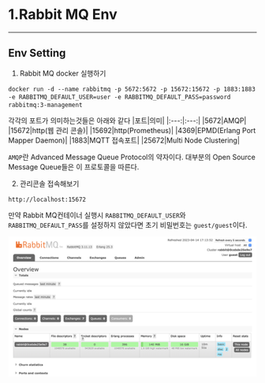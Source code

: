 # 1.Rabbit MQ Env
***

## Env Setting

1. Rabbit MQ docker 실행하기

```
docker run -d --name rabbitmq -p 5672:5672 -p 15672:15672 -p 1883:1883 -e RABBITMQ_DEFAULT_USER=user -e RABBITMQ_DEFAULT_PASS=password rabbitmq:3-management
```
각각의 포트가 의미하는것들은 아래와 같다
|포트|의미|
|:---:|:---:|
|5672|AMQP|
|15672|http(웹 관리 콘솔)|
|15692|http(Prometheus)|
|4369|EPMD(Erlang Port Mapper Daemon)|
|1883|MQTT 접속포트|
|25672|Multi Node Clustering|

`AMQP`란 Advanced Message Queue Protocol의 약자이다. 대부분의 Open Source Message Queue들은 이 프로토콜을 따른다.


2. 관리콘솔 접속해보기

```
http://localhost:15672
```
만약 Rabbit MQ컨테이너 실행시 `RABBITMQ_DEFAULT_USER`와 `RABBITMQ_DEFAULT_PASS`를 설정하지 않았다면 초기 비밀번호는 `guest/guest`이다.

![img](./img/1.png)